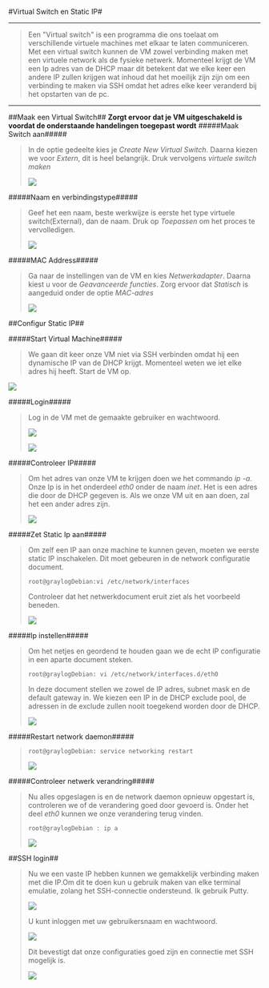 #Virtual Switch en  Static IP#


---

>Een "Virtual switch" is een programma die ons toelaat om verschillende virtuele machines met elkaar te laten communiceren. Met een virtual switch kunnen de VM zowel verbinding maken met een virtuele network als de fysieke netwerk. Momenteel krijgt de VM een Ip adres van de DHCP maar dit betekent dat we elke keer een andere IP zullen krijgen wat inhoud dat het moeilijk zijn zijn om een verbinding te maken via SSH omdat het adres elke keer veranderd bij het opstarten van de pc.

---

##Maak een Virtual Switch##
**Zorgt ervoor dat je VM uitgeschakeld is voordat de onderstaande handelingen toegepast wordt**
#####Maak Switch aan#####
>In de optie gedeelte kies je *Create New Virtual Switch*. Daarna kiezen we voor *Extern*, dit is heel belangrijk. Druk vervolgens *virtuele switch maken*
>
>![](virtualSwitch1.png)


#####Naam en verbindingstype#####
>Geef het een naam, beste werkwijze is eerste het type virtuele switch(External), dan de naam. Druk op *Toepassen* om het proces te vervolledigen.
>
>![](virtualSwitch2.png)

#####MAC Address#####
> Ga naar de instellingen van de VM en kies *Netwerkadapter*. Daarna kiest u voor de *Geavanceerde functies*. Zorg ervoor dat *Statisch* is aangeduid onder de optie *MAC-adres*
>
>![](virtualSwitch3.png)



##Configur Static IP##

#####Start Virtual Machine#####
>We gaan dit keer onze VM niet via SSH verbinden omdat hij een dynamische IP van de DHCP krijgt. Momenteel weten we iet elke adres hij heeft. Start de VM op.
>
![](graylogAan.png)

#####Login#####
>Log in de VM met de gemaakte gebruiker en wachtwoord.
>
>![](loginserver.png)
>
>
>![](loginserver2.png)

#####Controleer IP#####
>Om het adres van onze VM te krijgen doen we het commando *ip -a*. Onze Ip is in het onderdeel *eth0* onder de naam *inet*. Het is een adres die door de DHCP gegeven is. Als we onze VM uit en aan doen, zal het een ander adres zijn.
>
>
>![](ipAforIp.png)

#####Zet Static Ip aan#####
>Om zelf een IP aan onze machine te kunnen geven, moeten we eerste static IP inschakelen. Dit moet gebeuren in de network configuratie document.
>
>`root@graylogDebian:vi /etc/network/interfaces`
> 
> Controleer dat het netwerkdocument eruit ziet als het voorbeeld beneden.
> 
> ![](virtualSwitch4.png)


#####Ip instellen#####
>Om het netjes en geordend te houden gaan we de echt IP configuratie in een aparte document steken.
>
> `root@graylogDebian: vi /etc/network/interfaces.d/eth0`
> 
> In deze document stellen we zowel de IP adres, subnet mask en de default gateway in. We kiezen een IP in de DHCP exclude pool, de adressen in de exclude zullen nooit toegekend worden door de DHCP.
> 
> ![](virtualSwitch5.png)


#####Restart network daemon#####
>`root@graylogDebian: service networking restart`
>
>![](virtualSwitch6.png)


#####Controleer netwerk verandring#####
>Nu alles opgeslagen is en de network daemon opnieuw opgestart is, controleren we of de verandering goed door gevoerd is. Onder het deel *eth0* kunnen we onze verandering terug vinden.
>
>`root@graylogDebian : ip a`
>
>![](virtualSwitch7.png)



##SSH login##
>Nu we een vaste IP hebben kunnen we gemakkelijk verbinding maken met die IP.Om dit te doen kun u gebruik maken van elke terminal emulatie, zolang het SSH-connectie ondersteund. Ik gebruik Putty.
>
>![](puttySSH.png)
>
>U kunt inloggen met uw gebruikersnaam en wachtwoord.
>
>![](loginSSH.png)
>
>Dit bevestigt dat onze configuraties goed zijn en connectie met SSH mogelijk is.
>
>![](loginSshSucses.png)
>
>








